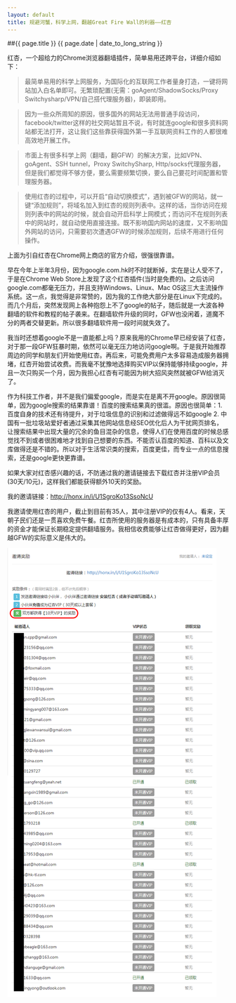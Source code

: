 ```yaml
---
layout: default
title: 规避河蟹，科学上网，翻越Great Fire Wall的利器——红杏
---
```

##{{ page.title }}
{{ page.date | date_to_long_string }}

红杏，一个超给力的Chrome浏览器翻墙插件，简单易用还跨平台，详细介绍如下：

>最简单易用的科学上网服务，为国际化的互联网工作者量身打造，一键将网站加入白名单即可。无繁琐配置(无需：goAgent/ShadowSocks/Proxy Switchysharp/VPN/自己搭代理服务器)，即装即用。

>因为一些众所周知的原因，很多国外的网站无法用普通手段访问，facebook/twitter这样的社交网站暂且不说，有时就连google和很多资料网站都无法打开，这让我们这些靠获得国外第一手互联网资料工作的人都很难高效地开展工作。

>市面上有很多科学上网（翻墙，翻GFW）的解决方案，比如VPN、goAgent、SSH tunnel，Proxy SwitchySharp, Http/socks代理服务器，但是我们都觉得不够方便，要么需要频繁切换，要么自己要花时间配置和管理服务器。

>使用红杏的过程中，可以开启“自动切换模式”，遇到被GFW的网站，就一键“添加规则”，将域名加入到红杏的规则列表中。这样的话，当你访问在规则列表中的网站的时候，就会自动开启科学上网模式；而访问不在规则列表中的网站时，就自动使用直接连接。既不影响国内网站的速度，又不影响国外网站的访问，只需要初次遭遇GFW的时候添加规则，后续不用进行任何操作。

上面为引自红杏在Chrome网上商店的官方介绍，很强很靠谱。

早在今年上半年3月份，因为google.com.hk时不时就断掉，实在是让人受不了，于是在Chrome Web Store上发现了这个红杏插件(当时是免费的)。之后访问google.com都毫无压力，并且支持Windows、Linux、Mac OS这三大主流操作系统。这一点，我觉得是非常赞的，因为我的工作绝大部分是在Linux下完成的。而几个月后，突然发现网上各种抱怨上不了google的帖子，随后就是一大波各种翻墙的软件和教程的帖子袭来。在翻墙软件升级的同时，GFW也没闲着，道魔不分的两者交替更新。所以很多翻墙软件用一段时间就失效了。

我当时还想着google不是一直能都上吗？原来我用的Chrome早已经安装了红杏，对于那一段GFW狂暴时期，依然可以毫无压力地访问google啊。于是我开始推荐周边的同学和朋友们开始使用红杏。再后来，可能免费用户太多容易造成服务器拥堵，红杏开始尝试收费。而我毫不犹豫地选择购买VIP以保持能够持续google，并且一次只购买一个月，因为我担心红杏有可能因为树大招风突然就被GFW给消灭了。

作为科技工作者，并不是我们偏爱google，而是实在是离不开google。原因很简单，因为google搜索的结果靠谱！百度的搜索结果真的很滥。原因也很简单：1. 百度自身的技术还有待提升，对于垃圾信息的识别和过滤做得远不如google 2. 中国有一批垃圾站爱好者通过采集其他网站信息经SEO优化后人为干扰网页排名，让搜索结果中出现大量的冗余的鱼目混杂的信息，使得人们在使用百度的时候总感觉找不到或者很困难地才找到自己想要的东西。不能否认百度的知道、百科以及文库做得还是不错的。所以对于生活常识类的搜索，百度更佳，而专业一点的信息搜索，还是google更快更靠谱。

如果大家对红杏感兴趣的话，不防通过我的邀请链接去下载红杏并注册VIP会员(30天/10元)，这样我们都能获得额外10天的奖励。

我的邀请链接：<a target="new" href="http://honx.in/i/U1SgroKo13SsoNcU">http://honx.in/i/U1SgroKo13SsoNcU</a>

我邀请使用红杏的用户，截止到目前有35人，其中注册VIP的仅有4人。看来，天朝子民们还是一贯喜欢免费午餐。红杏所使用的服务器是有成本的，只有具备丰厚的资金才能保证长期稳定提供翻墙服务。我相信收费能够让红杏做得更好，因为翻越GFW的实际意义是伟大的。

![hongxing-gfw](/resource/hongxing.jpg)
